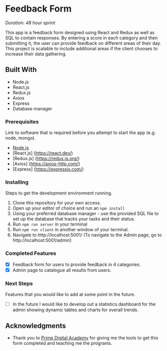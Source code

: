# Feedback Form

_Duration: 48 hour sprint_

This app is a feedback form designed using React and Redux as well as SQL to contain responses. By entering a score in each category and then submitting it, the user can provide feedback on different areas of their day. This project is scalable to include additional areas if the client chooses to increase their data gathering.

## Built With

- Node.js 
- React.js 
- Redux.js 
- Axios 
- Express 
- Database manager

### Prerequisites

Link to software that is required before you attempt to start the app (e.g. node, mongo).

- [Node.js](https://nodejs.org/en/)
- [React.js] (https://react.dev/)
- [Redux.js] (https://redux.js.org/)
- [Axios] (https://axios-http.com/)
- [Express] (https://expressjs.com/)

### Installing

Steps to get the development environment running.

1. Clone this repository for your own access.
2. Open up your editor of choice and run an `npm install`
3. Using your preferred database manager - use the provided SQL file to set up the database that tracks your tasks and their status.
4. Run `npm run server` in your terminal
6. Run `npm run client` in another window of your terminal.
5. Navigate to http://localhost:5001/
(To navigate to the Admin page, go to http://localhost:5001/admin)

### Completed Features

- [x] Feedback form for users to provide feedback in 4 categories.
- [x] Admin page to catalogue all results from users.

### Next Steps

Features that you would like to add at some point in the future.

- [ ] In the future I would like to develop out a statistics dashboard for the admin showing dynamic tables and charts for overall trends.

## Acknowledgments

* Thank you to [Prime Digital Academy](www.primeacademy.io) for giving me the tools to get this form completed and teaching me the programs.